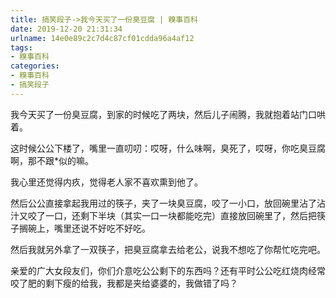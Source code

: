 ```yaml
---
title: 搞笑段子->我今天买了一份臭豆腐 | 糗事百科
date: 2019-12-20 21:31:34
urlname: 14e0e89c2c7d4c87cf01cdda96a4af12
tags: 
- 糗事百科
categories:
- 糗事百科
- 搞笑段子
---
```

我今天买了一份臭豆腐，到家的时候吃了两块，然后儿子闹腾，我就抱着站门口哄着。

这时候公公下楼了，嘴里一直叨叨：哎呀，什么味啊，臭死了，哎呀，你吃臭豆腐啊，那不跟*似的嘛。

我心里还觉得内疚，觉得老人家不喜欢熏到他了。

然后公公直接拿起我用过的筷子，夹了一块臭豆腐，咬了一小口，放回碗里沾了沾汁又咬了一口，还剩下半块（其实一口一块都能吃完）直接放回碗里了，然后把筷子搁碗上，嘴里还说不好吃不好吃。

然后我就另外拿了一双筷子，把臭豆腐拿去给老公，说我不想吃了你帮忙吃完吧。

亲爱的广大女段友们，你们介意吃公公剩下的东西吗？还有平时公公吃红烧肉经常咬了肥的剩下瘦的给我，我都是夹给婆婆的，我做错了吗？


